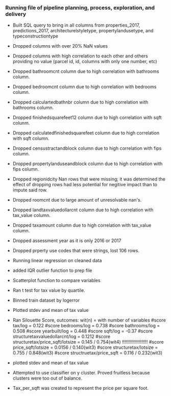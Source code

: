 ### Running file of pipeline planning, process, exploration, and delivery

- Built SQL query to bring in all columns from properties_2017, predictions_2017,          architecturelstyletype, propertylandusetype, and typeconstructiontype

- Dropped columns with over 20% NaN values

- Dropped columns with high correlation to each other and others providing no value        (parcel id, id, columns with only one number, etc)

- Dropped bathroomcnt column due to high correlation with bathrooms column.
- Dropped bedroomcnt column due to high correlation with bedrooms column. 
- Dropped calculartedbathnbr column due to high correlation with bathrooms column. 
- Dropped finishedsquarefeet12 column due to high correlation with sqft colunm. 
- Dropped calculatedfinishedsquarefeet column due to high correlation with sqft column. 
- Dropped censustractandblock column due to high correlation with fips column.
- Dropped propertylanduseandblock column due to high correlation with fips column.
- Dropped regionidcity Nan rows that were missing; it was determined the effect of         dropping rows had less potential for negitive impact than to impute said row. 
- Dropped roomcnt due to large amount of unresolvable nan's.
- Dropped landtaxvaluedollarcnt column due to high correlation with tax_value column. 
- Dropped taxamount column due to high correlation with tax_value column.


- Dropped assessment year as it is only 2016 or 2017

- Dropped prperty use codes that were strings, lost 106 rows.

- Running linear regression on cleaned data

- added IQR outlier function to prep file

- Scatterplot function to compare variables


- Ran t test for tax value by quartile. 

- Binned train dataset by logerror

- Plotted stdev and mean of tax value

- Ran Silouette Score, outcomes:
wit(n) = with number of variables
#score tax/log = 0.122
#score bedrooms/log = 0.738
#score bathrooms/log = 0.508
#score yearbuilt/log = 0.448
#score sqft/log = -0.37
#score structuretaxvaluedollarcnt/log = 0.1212
#score structuretax/price_sqft/lotsize = 0.145 / 0.754(wit4) !!!!!!!!!!!!!!!!!!!!
#score price_sqft/lotsize = 0.0156 / 0.140(wit3)
#score structuretax/lotsize = 0.755 / 0.848(wit3)
#score structruetax/price_sqft = 0.116 / 0.232(wit3)



- plotted stdev and mean of tax value

- Attempted to use classifier on y cluster. Proved fruitless because clusters were too out of balance.

- Tax_per_sqft was created to represent the price per square foot. 